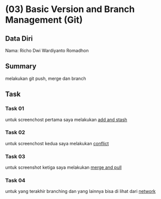# (03) Basic Version and Branch Management (Git)
## Data Diri

Nama: Richo Dwi Wardiyanto Romadhon 

## Summary
melakukan git push, merge dan branch
## Task

### Task 01
untuk screenchost pertama saya melakukan [add and stash](https://github.com/prkrx/alta_git/blob/master/github/screenshot/add%20and%20stash.png)
### Task 02
untuk screenchost kedua saya melakukan [conflict](https://github.com/prkrx/alta_git/blob/master/github/screenshot/conflict.png)
### Task 03
untuk screenshot ketiga saya melakukan [merge and pull](https://github.com/prkrx/alta_git/blob/master/github/screenshot/merge%20and%20pull.png)
### Task 04
untuk yang terakhir branching dan yang lainnya bisa di lihat dari [network](https://github.com/prkrx/alta_git/network)
